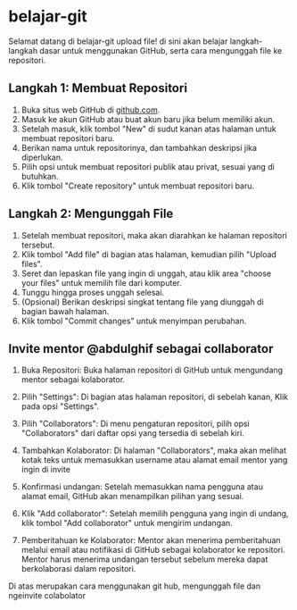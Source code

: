 # belajar-git
Selamat datang di belajar-git upload file! di sini akan belajar langkah-langkah dasar untuk menggunakan GitHub, serta cara mengunggah file ke repositori.

## Langkah 1: Membuat Repositori

1. Buka situs web GitHub di [github.com](https://github.com).
2. Masuk ke akun GitHub atau buat akun baru jika belum memiliki akun.
3. Setelah masuk, klik tombol "New" di sudut kanan atas halaman untuk membuat repositori baru.
4. Berikan nama untuk repositorinya, dan tambahkan deskripsi jika diperlukan.
5. Pilih opsi untuk membuat repositori publik atau privat, sesuai yang di butuhkan.
6. Klik tombol "Create repository" untuk membuat repositori baru.

## Langkah 2: Mengunggah File

1. Setelah membuat repositori, maka akan diarahkan ke halaman repositori tersebut.
2. Klik tombol "Add file" di bagian atas halaman, kemudian pilih "Upload files".
3. Seret dan lepaskan file yang ingin di unggah, atau klik area "choose your files" untuk memilih file dari komputer.
4. Tunggu hingga proses unggah selesai.
5. (Opsional) Berikan deskripsi singkat tentang file yang diunggah di bagian bawah halaman.
6. Klik tombol "Commit changes" untuk menyimpan perubahan.


## Invite mentor @abdulghif sebagai collaborator
1. Buka Repositori: Buka halaman repositori di GitHub untuk mengundang mentor sebagai kolaborator.

2. Pilih "Settings": Di bagian atas halaman repositori, di sebelah kanan, Klik pada opsi "Settings".

3. Pilih "Collaborators": Di menu pengaturan repositori, pilih opsi "Collaborators" dari daftar opsi yang tersedia di sebelah kiri.

4. Tambahkan Kolaborator: Di halaman "Collaborators", maka akan melihat kotak teks untuk memasukkan username atau alamat email mentor yang ingin di invite

5. Konfirmasi undangan: Setelah memasukkan nama pengguna atau alamat email, GitHub akan menampilkan pilihan yang sesuai.

6. Klik "Add collaborator": Setelah memilih pengguna yang ingin di undang, klik tombol "Add collaborator" untuk mengirim undangan.

7. Pemberitahuan ke Kolaborator: Mentor akan menerima pemberitahuan melalui email atau notifikasi di GitHub sebagai kolaborator ke repositori. Mentor harus menerima undangan tersebut sebelum mereka dapat berkolaborasi dalam repositori.

Di atas merupakan cara menggunakan git hub, mengunggah file dan ngeinvite colabolator
